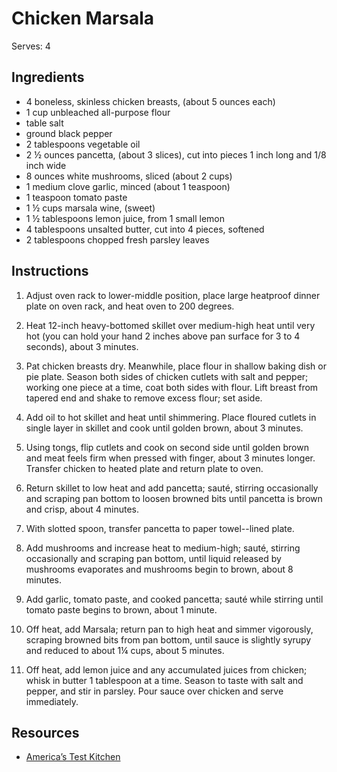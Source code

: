 # Chicken Marsala

Serves: 4

## Ingredients

* 4 boneless, skinless chicken breasts, (about 5 ounces each)
* 1 cup unbleached all-purpose flour
* table salt
* ground black pepper
* 2 tablespoons vegetable oil
* 2 ½ ounces pancetta, (about 3 slices), cut into pieces 1 inch long and 1/8 inch wide
* 8 ounces white mushrooms, sliced (about 2 cups)
* 1 medium clove garlic, minced (about 1 teaspoon)
* 1 teaspoon tomato paste
* 1 ½ cups marsala wine, (sweet)
* 1 ½ tablespoons lemon juice, from 1 small lemon
* 4 tablespoons unsalted butter, cut into 4 pieces, softened
* 2 tablespoons chopped fresh parsley leaves

## Instructions

1. Adjust oven rack to lower-middle position, place large heatproof dinner plate on oven rack, and heat oven to 200 degrees.

2. Heat 12-inch heavy-bottomed skillet over medium-high heat until very hot (you can hold your hand 2 inches above pan surface for 3 to 4 seconds), about 3 minutes.

3. Pat chicken breasts dry. Meanwhile, place flour in shallow baking dish or pie plate. Season both sides of chicken cutlets with salt and pepper; working one piece at a time, coat both sides with flour. Lift breast from tapered end and shake to remove excess flour; set aside.

4. Add oil to hot skillet and heat until shimmering. Place floured cutlets in single layer in skillet and cook until golden brown, about 3 minutes.

5. Using tongs, flip cutlets and cook on second side until golden brown and meat feels firm when pressed with finger, about 3 minutes longer. Transfer chicken to heated plate and return plate to oven.

6. Return skillet to low heat and add pancetta; sauté, stirring occasionally and scraping pan bottom to loosen browned bits until pancetta is brown and crisp, about 4 minutes.

7. With slotted spoon, transfer pancetta to paper towel--lined plate.

8. Add mushrooms and increase heat to medium-high; sauté, stirring occasionally and scraping pan bottom, until liquid released by mushrooms evaporates and mushrooms begin to brown, about 8 minutes.

9. Add garlic, tomato paste, and cooked pancetta; sauté while stirring until tomato paste begins to brown, about 1 minute.

10. Off heat, add Marsala; return pan to high heat and simmer vigorously, scraping browned bits from pan bottom, until sauce is slightly syrupy and reduced to about 1¼ cups, about 5 minutes.

11. Off heat, add lemon juice and any accumulated juices from chicken; whisk in butter 1 tablespoon at a time. Season to taste with salt and pepper, and stir in parsley. Pour sauce over chicken and serve immediately.

## Resources

* [America’s Test Kitchen](https://www.americastestkitchen.com/recipes/565-chicken-marsala)
